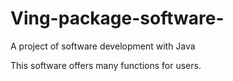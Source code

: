 # Ving-package-software-
A project of software development with Java

This software offers many functions for users.
